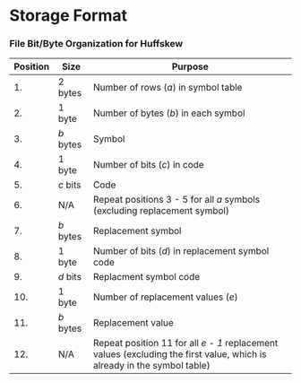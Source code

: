 # Storage Format

### File Bit/Byte Organization for Huffskew

Position | Size | Purpose
---------|------|--------
1. | 2 bytes | Number of rows (*a*) in symbol table
2. | 1 byte | Number of bytes (*b*) in each symbol
3. | *b* bytes | Symbol
4. | 1 byte | Number of bits (*c*) in code
5. | *c* bits | Code
6. | N/A | Repeat positions 3 - 5 for all *a* symbols (excluding replacement symbol)
7. | *b* bytes | Replacement symbol
8. | 1 byte | Number of bits (*d*) in replacement symbol code
9. | *d* bits | Replacment symbol code
10. | 1 byte | Number of replacement values (*e*)
11. | *b* bytes | Replacement value
12. | N/A | Repeat position 11 for all *e - 1* replacement values (excluding the first value, which is already in the symbol table)
